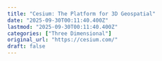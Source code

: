 ```yaml
---
title: "Cesium: The Platform for 3D Geospatial"
date: "2025-09-30T00:11:40.400Z"
lastmod: "2025-09-30T00:11:40.400Z"
categories: ["Three Dimensional"]
original_url: "https://cesium.com/"
draft: false
---
```

